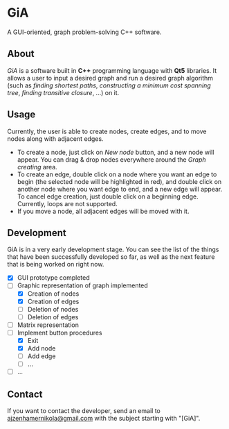 # GiA
A GUI-oriented, graph problem-solving C++ software.

## About
*GiA* is a software built in **C++** programming language with **Qt5** libraries. It allows a user to input a desired graph and run a desired graph algorithm (such as *finding shortest paths*, *constructing a minimum cost spanning tree*, *finding transitive closure*, ...) on it.

## Usage

Currently, the user is able to create nodes, create edges, and to move nodes along with adjacent edges.
- To create a node, just click on *New node* button, and a new node will appear. You can drag & drop nodes everywhere around the *Graph creating* area.
- To create an edge, double click on a node where you want an edge to begin (the selected node will be highlighted in red), and double click on another node where you want edge to end, and a new edge will appear. To cancel edge creation, just double click on a beginning edge. Currently, loops are not supported.
- If you move a node, all adjacent edges will be moved with it.

## Development
GiA is in a very early development stage. You can see the list of the things that have been successfully developed so far, as well as the next feature that is being worked on right now.
- [x] GUI prototype completed
- [ ] Graphic representation of graph implemented
  - [x] Creation of nodes
  - [x] Creation of edges
  - [ ] Deletion of nodes
  - [ ] Deletion of edges
- [ ] Matrix representation
- [ ] Implement button procedures
  - [x] Exit
  - [x] Add node
  - [ ] Add edge
  - [ ] ...
- [ ] ...

## Contact
If you want to contact the developer, send an email to [ajzenhamernikola@gmail.com](mailto:ajzenhamernikola@gmail.com) with the subject starting with "\[GiA\]".
